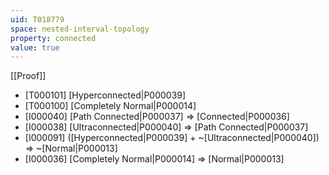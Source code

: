 ```yaml
---
uid: T018779
space: nested-interval-topology
property: connected
value: true
---
```

[[Proof]]

* [T000101] [Hyperconnected|P000039]
* [T000100] [Completely Normal|P000014]
* [I000040] [Path Connected|P000037] => [Connected|P000036]
* [I000038] [Ultraconnected|P000040] => [Path Connected|P000037]
* [I000091] ([Hyperconnected|P000039] + ~[Ultraconnected|P000040]) => ~[Normal|P000013]
* [I000036] [Completely Normal|P000014] => [Normal|P000013]

